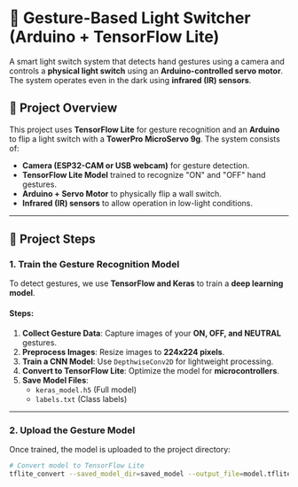 # 🚀 Gesture-Based Light Switcher (Arduino + TensorFlow Lite)

A smart light switch system that detects hand gestures using a camera and controls a **physical light switch** using an **Arduino-controlled servo motor**. The system operates even in the dark using **infrared (IR) sensors**.

## 🎯 **Project Overview**
This project uses **TensorFlow Lite** for gesture recognition and an **Arduino** to flip a light switch with a **TowerPro MicroServo 9g**. The system consists of:
- **Camera (ESP32-CAM or USB webcam)** for gesture detection.
- **TensorFlow Lite Model** trained to recognize "ON" and "OFF" hand gestures.
- **Arduino + Servo Motor** to physically flip a wall switch.
- **Infrared (IR) sensors** to allow operation in low-light conditions.

---

## 🔧 **Project Steps**
### **1. Train the Gesture Recognition Model**
To detect gestures, we use **TensorFlow and Keras** to train a **deep learning model**.

#### **Steps:**
1. **Collect Gesture Data**: Capture images of your **ON, OFF, and NEUTRAL** gestures.
2. **Preprocess Images**: Resize images to **224x224 pixels**.
3. **Train a CNN Model**: Use `DepthwiseConv2D` for lightweight processing.
4. **Convert to TensorFlow Lite**: Optimize the model for **microcontrollers**.
5. **Save Model Files**:
   - `keras_model.h5` (Full model)
   - `labels.txt` (Class labels)

---

### **2. Upload the Gesture Model**
Once trained, the model is uploaded to the project directory:
```bash
# Convert model to TensorFlow Lite
tflite_convert --saved_model_dir=saved_model --output_file=model.tflite
